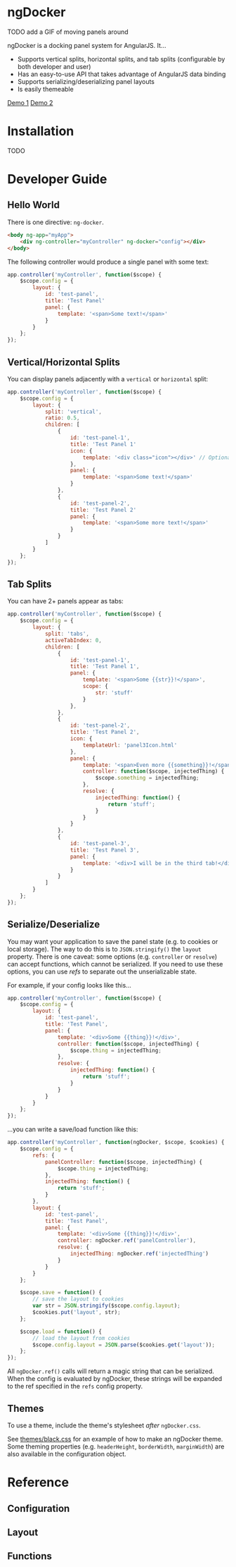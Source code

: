 # ngDocker

TODO add a GIF of moving panels around

ngDocker is a docking panel system for AngularJS. It...
* Supports vertical splits, horizontal splits, and tab splits (configurable by both developer and user)
* Has an easy-to-use API that takes advantage of AngularJS data binding
* Supports serializing/deserializing panel layouts
* Is easily themeable

[Demo 1](https://sashavol.com/misc/ngDocker/test/2.htm) 
[Demo 2](https://sashavol.com/misc/ngDocker/test/3.htm)

# Installation

TODO

# Developer Guide

## Hello World

There is one directive: `ng-docker`.

``` HTML 
<body ng-app="myApp">
    <div ng-controller="myController" ng-docker="config"></div>
</body>
```

The following controller would produce a single panel with some text:

``` JavaScript
app.controller('myController', function($scope) {
    $scope.config = {
        layout: {
            id: 'test-panel',
            title: 'Test Panel'
            panel: {
                template: '<span>Some text!</span>'
            }
        }
    };
});
```

## Vertical/Horizontal Splits

You can display panels adjacently with a `vertical` or `horizontal` split:

``` JavaScript
app.controller('myController', function($scope) {
    $scope.config = {
        layout: {
            split: 'vertical',
            ratio: 0.5,
            children: [
                {
                    id: 'test-panel-1',
                    title: 'Test Panel 1'
                    icon: {
                        template: '<div class="icon"></div>' // Optional: icon you want appear in the header
                    },
                    panel: {
                        template: '<span>Some text!</span>'
                    }
                },
                {
                    id: 'test-panel-2',
                    title: 'Test Panel 2'
                    panel: {
                        template: '<span>Some more text!</span>'
                    }
                }
            ]
        }
    };
});
```

## Tab Splits

You can have 2+ panels appear as tabs:

``` JavaScript
app.controller('myController', function($scope) {
    $scope.config = {
        layout: {
            split: 'tabs',
            activeTabIndex: 0,
            children: [
                {
                    id: 'test-panel-1',
                    title: 'Test Panel 1',
                    panel: {
                        template: '<span>Some {{str}}!</span>',
                        scope: {
                            str: 'stuff'
                        }
                    },
                },
                {
                    id: 'test-panel-2',
                    title: 'Test Panel 2',
                    icon: {
                        templateUrl: 'panel3Icon.html'
                    },
                    panel: {
                        template: '<span>Even more {{something}}!</span>',
                        controller: function($scope, injectedThing) {
                            $scope.something = injectedThing;
                        },
                        resolve: {
                            injectedThing: function() {
                                return 'stuff';
                            }
                        }
                    }
                },
                {
                    id: 'test-panel-3',
                    title: 'Test Panel 3',
                    panel: {
                        template: '<div>I will be in the third tab!</div>'
                    }
                }
            ]
        }
    };
});
```

## Serialize/Deserialize

You may want your application to save the panel state (e.g. to cookies or local storage). The way to do this is to `JSON.stringify()` the `layout` property. There is one caveat: some options (e.g. `controller` or `resolve`) can accept functions, which cannot be serialized. If you need to use these options, you can use _refs_ to separate out the unserializable state.

For example, if your config looks like this...

``` JavaScript
app.controller('myController', function($scope) {
    $scope.config = {
        layout: {
            id: 'test-panel',
            title: 'Test Panel',
            panel: {
                template: '<div>Some {{thing}}!</div>',
                controller: function($scope, injectedThing) {
                    $scope.thing = injectedThing;
                },
                resolve: {
                    injectedThing: function() {
                        return 'stuff';
                    }
                }
            }
        }
    };
});
```
...you can write a save/load function like this:

``` JavaScript
app.controller('myController', function(ngDocker, $scope, $cookies) {
    $scope.config = {
        refs: {
            panelController: function($scope, injectedThing) {
                $scope.thing = injectedThing;
            },
            injectedThing: function() {
                return 'stuff';
            }
        },
        layout: {
            id: 'test-panel',
            title: 'Test Panel',
            panel: {
                template: '<div>Some {{thing}}!</div>',
                controller: ngDocker.ref('panelController'),
                resolve: {
                    injectedThing: ngDocker.ref('injectedThing')
                }
            }
        }
    };

    $scope.save = function() {
        // save the layout to cookies
        var str = JSON.stringify($scope.config.layout);
        $cookies.put('layout', str);
    };

    $scope.load = function() {
        // load the layout from cookies
        $scope.config.layout = JSON.parse($cookies.get('layout'));
    };
});
```

All `ngDocker.ref()` calls will return a magic string that can be serialized. When the config is evaluated by ngDocker, these strings will be expanded to the ref specified in the `refs` config property.

## Themes

To use a theme, include the theme's stylesheet _after_ `ngDocker.css`.

See [themes/black.css](themes/black.css) for an example of how to make an ngDocker theme. Some theming properties (e.g. `headerHeight`, `borderWidth`, `marginWidth`) are also available in the configuration object.

# Reference

## Configuration

## Layout

## Functions
